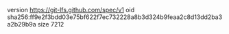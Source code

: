 version https://git-lfs.github.com/spec/v1
oid sha256:ff9e2f3bdd03e75bf622f7ec732228a8b3d324b9feaa2c8d13dd2ba3a2b29b9a
size 7212
